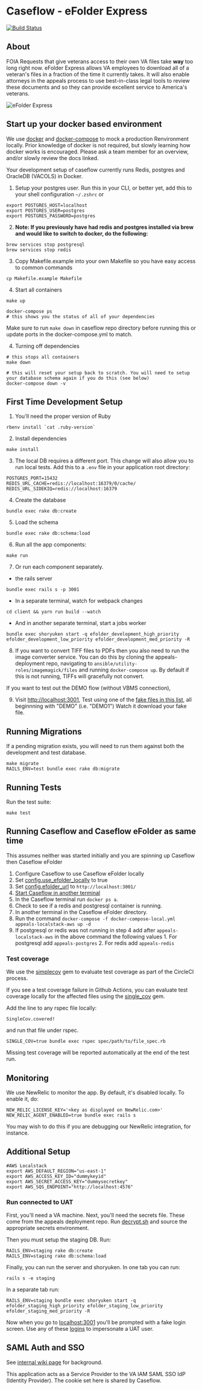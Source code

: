 # Caseflow - eFolder Express
[![Build Status](https://travis-ci.org/department-of-veterans-affairs/caseflow-efolder.svg?branch=master)](https://travis-ci.org/department-of-veterans-affairs/caseflow-efolder)

## About

FOIA Requests that give veterans access to their own VA files take **way** too long right now. eFolder Express allows VA employees to download all of a veteran's files in a fraction of the time it currently takes. It will also enable attorneys in the appeals process to use best-in-class legal tools to review these documents and so they can provide excellent service to America's veterans.

![](screenshot.png "eFolder Express")

## Start up your docker based environment

We use [docker](https://docs.docker.com/) and [docker-compose](https://docs.docker.com/compose/) to mock a production Renvironment locally.  Prior knowledge of docker is not required, but slowly learning how docker works is encouraged.
Please ask a team member for an overview, and/or slowly review the docs linked.

Your development setup of caseflow currently runs Redis, postgres and OracleDB (VACOLS) in Docker.

1. Setup your postgres user.  Run this in your CLI, or better yet, add this to your shell configuration `~/.zshrc` or 

```
export POSTGRES_HOST=localhost
export POSTGRES_USER=postgres
export POSTGRES_PASSWORD=postgres
```

2. **Note: If you previously have had redis and postgres installed via brew and would like to switch to docker, do the following:**
```
brew services stop postgresql
brew services stop redis
```

3. Copy Makefile.example into your own Makefile so you have easy access to common commands
```
cp Makefile.example Makefile
```

4. Start all containers
```
make up

docker-compose ps
# this shows you the status of all of your dependencies
```

Make sure to run `make down` in caseflow repo directory before running this or update ports in the docker-compose.yml to match.

4. Turning off dependencies
```
# this stops all containers
make down

# this will reset your setup back to scratch. You will need to setup your database schema again if you do this (see below)
docker-compose down -v
```

## First Time Development Setup

1. You'll need the proper version of Ruby
```
rbenv install `cat .ruby-version`
```
2. Install dependencies
```
make install
```

3. The local DB requires a different port. This change will also allow you to run local tests.
Add this to a `.env` file in your application root directory:
```
POSTGRES_PORT=15432
REDIS_URL_CACHE=redis://localhost:16379/0/cache/
REDIS_URL_SIDEKIQ=redis://localhost:16379
```
4. Create the database
```
bundle exec rake db:create
```
5. Load the schema
```
bundle exec rake db:schema:load
```
6. Run all the app components:
```
make run
```
7. Or run each component separately.

* the rails server
```
bundle exec rails s -p 3001
```
* In a separate terminal, watch for webpack changes
```
cd client && yarn run build --watch
```
* And in another separate terminal, start a jobs worker
```
bundle exec shoryuken start -q efolder_development_high_priority efolder_development_low_priority efolder_development_med_priority -R
```
8. If you want to convert TIFF files to PDFs then you also need to run the image converter service. You can
do this by cloning the appeals-deployment repo, navigating to `ansible/utility-roles/imagemagick/files`
and running `docker-compose up`. By default if this is not running, TIFFs will gracefully not convert.

If you want to test out the DEMO flow (without VBMS connection),

9. Visit [http://localhost:3001](http://localhost:3001),
Test using one of the [fake files in this list](https://github.com/department-of-veterans-affairs/caseflow-efolder/blob/master/lib/fakes/document_service.rb#L7), all beginnning with "DEMO" (i.e. "DEMO1")
Watch it download your fake file.

## Running Migrations

If a pending migration exists, you will need to run them against both the development and test database.
```
make migrate
RAILS_ENV=test bundle exec rake db:migrate
```
## Running Tests

Run the test suite:
```
make test
```

## Running Caseflow and Caseflow eFolder as same time

This assumes neither was started initially and you are spinning up Caseflow then Caseflow eFolder

1. Configure Caseflow to use Caseflow eFolder locally
  1. Set [config.use_efolder_locally](https://github.com/department-of-veterans-affairs/caseflow/blob/master/config/environments/development.rb#L70) to true
  2. Set [config.efolder_url](https://github.com/department-of-veterans-affairs/caseflow/blob/master/config/environments/development.rb#L116) to `http://localhost:3001/`
2. [Start Caseflow in another terminal](https://github.com/department-of-veterans-affairs/caseflow)
3. In the Caseflow terminal run `docker ps a`.
4. Check to see if a redis and postgresql container is running.
5. In another terminal in the Caseflow eFolder directory.
6. Run the command `docker-compose -f docker-compose-local.yml appeals-localstack-aws up -d`
  1. If postgresql or redis was not running in step 4 add after `appeals-localstack-aws` in the above command  the following values
    1. For postgresql add `appeals-postgres`
    2. For redis add `appeals-redis`


### Test coverage

We use the [simplecov](https://github.com/colszowka/simplecov) gem to evaluate test coverage as part of the CircleCI process.

If you see a test coverage failure in Github Actions, you can evaluate test coverage locally for the affected files using
the [single_cov](https://github.com/grosser/single_cov) gem.

Add the line to any rspec file locally:

```
SingleCov.covered!
```

and run that file under rspec.

```
SINGLE_COV=true bundle exec rspec spec/path/to/file_spec.rb
```

Missing test coverage will be reported automatically at the end of the test run.

## Monitoring
We use NewRelic to monitor the app. By default, it's disabled locally. To enable it, do:

```
NEW_RELIC_LICENSE_KEY='<key as displayed on NewRelic.com>' NEW_RELIC_AGENT_ENABLED=true bundle exec rails s
```

You may wish to do this if you are debugging our NewRelic integration, for instance.

## Additional Setup

```
#AWS Localstack 
export AWS_DEFAULT_REGION="us-east-1" 
export AWS_ACCESS_KEY_ID="dummykeyid" 
export AWS_SECRET_ACCESS_KEY="dummysecretkey"   
export AWS_SQS_ENDPOINT="http://localhost:4576" 
```

### Run connected to UAT

First, you'll need a VA machine. Next, you'll need the secrets file. These come from the appeals deployment repo. Run [decrypt.sh](https://github.com/department-of-veterans-affairs/appeals-deployment/blob/master/decrypt.sh) and source the appropriate secrets environment.

Then you must setup the staging DB. Run:
```
RAILS_ENV=staging rake db:create
RAILS_ENV=staging rake db:schema:load
```
Finally, you can run the server and shoryuken. In one tab you can run:
```
rails s -e staging
```
In a separate tab run:
```
RAILS_ENV=staging bundle exec shoryuken start -q efolder_staging_high_priority efolder_staging_low_priority efolder_staging_med_priority -R
```
Now when you go to [localhost:3001](localhost:3001) you'll be prompted with a fake login screen. Use any of these [logins](https://github.com/department-of-veterans-affairs/appeals-qa/blob/master/TestData/LOGINS.md) to impersonate a UAT user.

## SAML Auth and SSO

See [internal wiki page](https://github.com/department-of-veterans-affairs/appeals-deployment/wiki/CSS-SAML-Workflow) for background.

This application acts as a Service Provider to the VA IAM SAML SSO IdP (Identity Provider). The cookie set here is shared by Caseflow.

